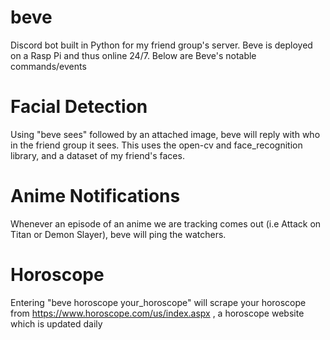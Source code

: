 # beve
Discord bot built in Python for my friend group's server. Beve is deployed on a Rasp Pi and thus online 24/7.
Below are Beve's notable commands/events

# Facial Detection
Using "beve sees" followed by an attached image, beve will reply with who in the friend group it sees. This uses the open-cv and face_recognition library, and a dataset of my friend's faces.

# Anime Notifications
Whenever an episode of an anime we are tracking comes out (i.e Attack on Titan or Demon Slayer), beve will ping the watchers.

# Horoscope
Entering "beve horoscope your_horoscope" will scrape your horoscope from https://www.horoscope.com/us/index.aspx , a horoscope website which is updated daily
